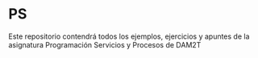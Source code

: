 # PS
Este repositorio contendrá todos los ejemplos, ejercicios y apuntes de la asignatura Programación Servicios y Procesos de DAM2T
